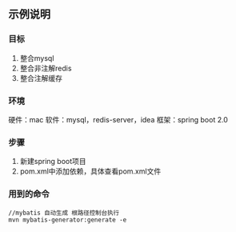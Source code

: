 ## 示例说明
### 目标
1. 整合mysql
2. 整合非注解redis
3. 整合注解缓存
### 环境
硬件：mac
软件：mysql，redis-server，idea
框架：spring boot 2.0
### 步骤
1. 新建spring boot项目
2. pom.xml中添加依赖，具体查看pom.xml文件
### 用到的命令
```
//mybatis 自动生成 根路径控制台执行
mvn mybatis-generator:generate -e
```